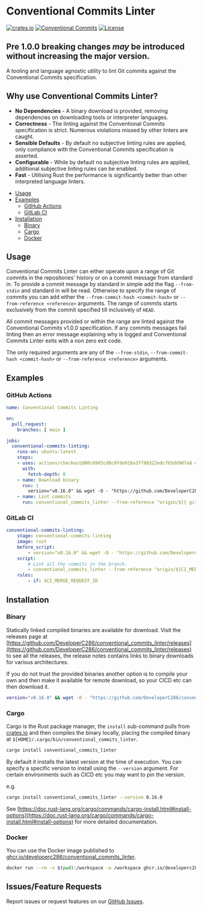 # Conventional Commits Linter
[![crates.io](https://img.shields.io/crates/v/conventional_commits_linter)](https://crates.io/crates/conventional_commits_linter)
[![Conventional Commits](https://img.shields.io/badge/Conventional%20Commits-1.0.0-yellow.svg)](https://conventionalcommits.org)
[![License](https://img.shields.io/badge/License-AGPLv3-blue.svg)](https://www.gnu.org/licenses/agpl-3.0)


## Pre 1.0.0 breaking changes _may_ be introduced without increasing the major version.


A tooling and language agnostic utility to lint Git commits against the Conventional Commits specification.


## Why use Conventional Commits Linter?
 * __No Dependencies__ - A binary download is provided, removing dependencies on downloading tools or interpreter languages.
 * __Correctness__ - The linting against the Conventional Commits specification is strict. Numerous violations missed by other linters are caught.
 * __Sensible Defaults__ - By default no subjective linting rules are applied, only compliance with the Conventional Commits specification is asserted.
 * __Configurable__ - While by default no subjective linting rules are applied, additional subjective linting rules can be enabled.
 * __Fast__ - Utilising Rust the performance is significantly better than other interpreted language linters.


- [Usage](#usage)
- [Examples](#examples)
  - [GitHub Actions](#github-actions)
  - [GitLab CI](#gitlab-ci)
- [Installation](#installation)
  - [Binary](#binary)
  - [Cargo](#cargo)
  - [Docker](#docker)

## Usage
Conventional Commits Linter can either operate upon a range of Git commits in the repositories' history or on a commit message from standard in.
To provide a commit message by standard in simple add the flag `--from-stdin` and standard in will be read.
Otherwise to specify the range of commits you can add either the `--from-commit-hash <commit-hash>` or `--from-reference <reference>` arguments.
The range of commits starts exclusively from the commit specified till inclusively of `HEAD`.

All commit messages provided or within the range are linted against the Conventional Commits v1.0.0 specification.
If any commits messages fail linting then an error message explaining why is logged and Conventional Commits Linter exits with a non zero exit code.

The only required arguments are any of the `--from-stdin`, `--from-commit-hash <commit-hash>` or `--from-reference <reference>` arguments.

## Examples
### GitHub Actions
<!-- x-release-please-start-version -->
```yaml
name: Conventional Commits Linting

on:
  pull_request:
    branches: [ main ]

jobs:
  conventional-commits-linting:
    runs-on: ubuntu-latest
    steps:
    - uses: actions/checkout@08c6903cd8c0fde910a37f88322edcfb5dd907a8 # v5
      with:
        fetch-depth: 0
    - name: Download binary
      run: |
        version="v0.16.0" && wget -O - "https://github.com/DeveloperC286/conventional_commits_linter/releases/download/${version}/x86_64-unknown-linux-musl.tar.gz" | tar xz --directory "/usr/bin/"
    - name: Lint commits
      run: conventional_commits_linter --from-reference "origin/${{ github.base_ref }}" --type angular
```
<!-- x-release-please-end -->

### GitLab CI
<!-- x-release-please-start-version -->
```yaml
conventional-commits-linting:
    stage: conventional-commits-linting
    image: rust
    before_script:
        - version="v0.16.0" && wget -O - "https://github.com/DeveloperC286/conventional_commits_linter/releases/download/${version}/x86_64-unknown-linux-musl.tar.gz" | tar xz --directory "/usr/bin/"
    script:
        # Lint all the commits in the branch.
        - conventional_commits_linter --from-reference "origin/${CI_MERGE_REQUEST_TARGET_BRANCH_NAME}" --type angular
    rules:
        - if: $CI_MERGE_REQUEST_ID
```
<!-- x-release-please-end -->

## Installation
### Binary
Statically linked compiled binaries are available for download.
Visit the releases page at [https://github.com/DeveloperC286/conventional_commits_linter/releases](https://github.com/DeveloperC286/conventional_commits_linter/releases) to see all the releases, the release notes contains links to binary downloads for various architectures.

If you do not trust the provided binaries another option is to compile your own and then make it available for remote download, so your CICD etc can then download it.

<!-- x-release-please-start-version -->
```sh
version="v0.16.0" && wget -O - "https://github.com/DeveloperC286/conventional_commits_linter/releases/download/${version}/x86_64-unknown-linux-musl.tar.gz" | tar xz --directory "/usr/bin/"
```
<!-- x-release-please-end -->

### Cargo
Cargo is the Rust package manager, the `install` sub-command pulls from [crates.io](https://crates.io/crates/conventional_commits_linter) and then compiles the binary locally, placing the compiled binary at `${HOME}/.cargo/bin/conventional_commits_linter`.

```sh
cargo install conventional_commits_linter
```

By default it installs the latest version at the time of execution.
You can specify a specific version to install using the `--version` argument.
For certain environments such as CICD etc you may want to pin the version.

e.g.

<!-- x-release-please-start-version -->
```sh
cargo install conventional_commits_linter --version 0.16.0
```
<!-- x-release-please-end -->

See [https://doc.rust-lang.org/cargo/commands/cargo-install.html#install-options](https://doc.rust-lang.org/cargo/commands/cargo-install.html#install-options) for more detailed documentation.

### Docker
You can use the Docker image published to [ghcr.io/developerc286/conventional_commits_linter](https://github.com/DeveloperC286/conventional_commits_linter/pkgs/container/conventional_commits_linter).

```sh
docker run --rm -v $(pwd):/workspace -w /workspace ghcr.io/developerc286/conventional_commits_linter:latest origin/HEAD
```

## Issues/Feature Requests
Report issues or request features on our [GitHub Issues](https://github.com/DeveloperC286/conventional_commits_linter/issues).
